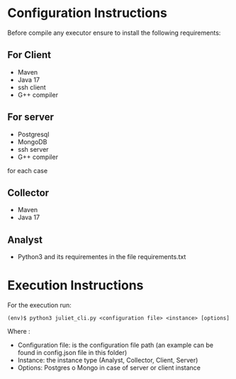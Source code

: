 # Configuration Instructions

Before compile any executor ensure to install the following requirements:

## For Client
- Maven
- Java 17
- ssh client
- G++ compiler

## For server

- Postgresql
- MongoDB
- ssh server
- G++ compiler

for each case

## Collector
- Maven
- Java 17

## Analyst
- Python3 and its requirementes in the file requirements.txt


# Execution Instructions

For the execution run:

```console
(env)$ python3 juliet_cli.py <configuration file> <instance> [options]

```
Where :
- Configuration file: is the configuration file path (an example can be found in config.json file in this folder)
- Instance: the instance type (Analyst, Collector, Client, Server)
- Options: Postgres o Mongo in case of server or client instance

